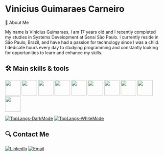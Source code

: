 # Vinicius Guimaraes Carneiro

👋 About Me

My name is Vinicius Guimaraes, I am 17 years old and I recently completed my studies in Systems Development at Senai São Paulo. I currently reside in São Paulo, Brazil, and have had a passion for technology since I was a child. I dedicate hours every day to studying programming and constantly looking for opportunities to learn and enhance my skills.

## 🛠️ Main skills & tools
<img src="https://cdn.jsdelivr.net/gh/devicons/devicon/icons/typescript/typescript-original.svg" width="50" height="50" /> <img src="https://cdn.jsdelivr.net/gh/devicons/devicon/icons/php/php-original.svg" width="50" height="50" />  <img src="https://cdn.jsdelivr.net/gh/devicons/devicon/icons/nodejs/nodejs-original.svg" width="50" height="50" /> <img src="https://cdn.jsdelivr.net/gh/devicons/devicon/icons/react/react-original.svg" width="50" height="50" /> <img src="https://cdn.jsdelivr.net/gh/devicons/devicon/icons/tailwindcss/tailwindcss-plain.svg" width="50" height="50" /> <img src="https://cdn.jsdelivr.net/gh/devicons/devicon/icons/nextjs/nextjs-original.svg" width="50" height="50" /> <img src="https://cdn.jsdelivr.net/gh/devicons/devicon/icons/express/express-original.svg" width="50" height="50" /> <img src="https://cdn.jsdelivr.net/gh/devicons/devicon/icons/nestjs/nestjs-plain.svg" width="50" height="50" /> <img src="https://cdn.jsdelivr.net/gh/devicons/devicon/icons/linux/linux-original.svg" width="50" height="50"  /> <img src="https://cdn.jsdelivr.net/gh/devicons/devicon/icons/docker/docker-original.svg" width="50" height="50" />



[![TopLangs-DarkMode](https://github-readme-stats.vercel.app/api/top-langs?username=GuimaSpace&layout=compact&show_icons=true&theme=dark#gh-dark-mode-only)](https://github.com/anuraghazra/github-readme-stats#gh-dark-mode-only)
[![TopLangs-WhiteMode](https://github-readme-stats.vercel.app/api/top-langs?username=GuimaSpace&layout=compact&show_icons=true&theme=default#gh-light-mode-only)](https://github.com/anuraghazra/github-readme-stats#gh-light-mode-only)


## 🔍 Contact Me

[![LinkedIn](https://img.shields.io/badge/-LinkedIn-blue?style=flat-square&logo=Linkedin&logoColor=dark&link=https://www.linkedin.com/in/vinicius-guimar%C3%A3es-108483243/)](https://www.linkedin.com/in/vinicius-guimar%C3%A3es-108483243/)
[![Email](https://img.shields.io/badge/-Email-D14836?style=flat-square&logo=Gmail&logoColor=white&link=mailto:viniciusguimaraescarneiro@gmail.com)](mailto:viniciusguimaraescarneiro@gmail.com)
